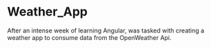 # Weather_App
After an intense week of learning Angular, was tasked with creating a weather app to consume data from the OpenWeather Api.

